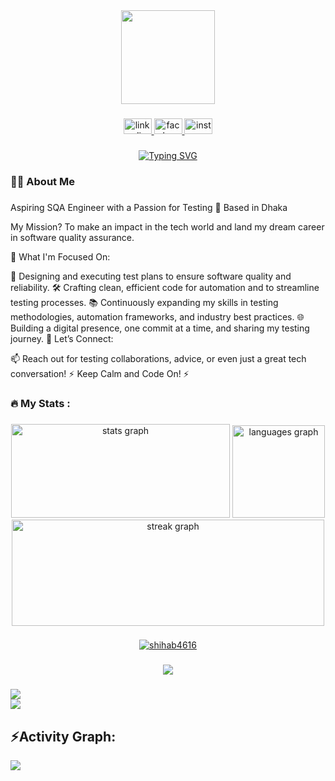 <div align="center">
  <img height="150" src="https://user-images.githubusercontent.com/74038190/213910845-af37a709-8995-40d6-be59-724526e3c3d7.gif"  />
</div>

###

<div align="center">
  <a href="https://www.linkedin.com/in/shihab-ahmed-648369240/" target="_blank">
    <img src="https://raw.githubusercontent.com/maurodesouza/profile-readme-generator/master/src/assets/icons/social/linkedin/default.svg" width="45" height="25" alt="linkedin logo"  />
  </a>
  <a href="https://www.facebook.com/shihab4616?mibextid=ZbWKwL" target="_blank">
    <img src="https://raw.githubusercontent.com/maurodesouza/profile-readme-generator/master/src/assets/icons/social/facebook/default.svg" width="45" height="25" alt="facebook logo"  />
  </a>
  <a href=" https://www.instagram.com/shihabahmed4616?igsh=YzljYTk1ODg3Zg==" target="_blank">
    <img src="https://raw.githubusercontent.com/maurodesouza/profile-readme-generator/master/src/assets/icons/social/instagram/default.svg" width="45" height="25" alt="instagram logo"  />
  </a>
</div>

###

<p align="center">
  <a href="https://git.io/typing-svg"><img src="https://readme-typing-svg.demolab.com?font=Arial&weight=200&size=21&pause=1000&color=F4F75E&center=true&vCenter=true&random=false&width=435&lines=+++++++++++Hey+there++%F0%9F%91%8B++I'm+Shihab+Ahmed+%F0%9F%A5%B7;++++%F0%9F%91%A8%E2%80%8D%F0%9F%92%BB+Software+Quality+Assurance+Engineer;+++++++++++++++++%F0%9F%92%A1+Automation+Enthusiast+%F0%9F%92%BB%E2%8C%A8%EF%B8%8F%E2%9D%95" alt="Typing SVG" /></a>
</p>



###

<h3 align="left">👩‍💻  About Me</h3>

###

Aspiring SQA Engineer with a Passion for Testing
📍 Based in Dhaka

My Mission? To make an impact in the tech world and land my dream career in software quality assurance.

🚀 What I'm Focused On:

🌟 Designing and executing test plans to ensure software quality and reliability.
🛠 Crafting clean, efficient code for automation and to streamline testing processes.
📚 Continuously expanding my skills in testing methodologies, automation frameworks, and industry best practices.
🌐 Building a digital presence, one commit at a time, and sharing my testing journey.
💬 Let’s Connect:

📫 Reach out for testing collaborations, advice, or even just a great tech conversation!
⚡ Keep Calm and Code On! ⚡

###



<h3 align="left">🔥   My Stats :</h3>

###



<div align="center">
  <img src="https://github-readme-stats.vercel.app/api?username=shihab4616&hide_title=false&hide_rank=false&show_icons=true&include_all_commits=true&count_private=true&disable_animations=false&theme=dracula&locale=en&hide_border=true&order=1" height="150" width="350"alt="stats graph"  />
  <img src="https://github-readme-stats.vercel.app/api/top-langs?username=shihab4616&locale=en&hide_title=false&layout=compact&card_width=300&langs_count=5&theme=dracula&hide_border=true&order=2" height="148" alt="languages graph"  />
  <img src="https://streak-stats.demolab.com?user=shihab4616&locale=en&mode=daily&theme=darcula&hide_border=true&border_radius=6&order=3" height="170" width="500" alt="streak graph"  />
</div>

###


  <p align="center"> <a href="https://github.com/ryo-ma/github-profile-trophy"><img src="https://github-profile-trophy.vercel.app/?username=shihab4616&theme=monokai" alt="shihab4616" /></a> </p>


###

<div align="center">
  <img src="https://profile-counter.glitch.me/shihab4616/count.svg?"  />
</div>

###
<div> <a href="https://github.com/shihab4616" target="_blank"><img src="https://img.shields.io/badge/GitHub-100000?style=for-the-badge&logo=github&logoColor=white" target="_blank"></a>
</div><img src="https://user-images.githubusercontent.com/73097560/115834477-dbab4500-a447-11eb-908a-139a6edaec5c.gif"><h2 align="left">⚡Activity Graph:</h2>
<img align="center" src="https://github-readme-activity-graph.vercel.app/graph?username=shihab4616&theme=monokai"/>
